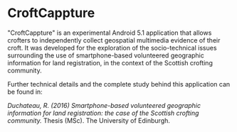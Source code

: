 # CroftCappture
"CroftCappture" is an experimental Android 5.1 application that allows crofters to independently collect geospatial multimedia evidence of their croft. It was developed for the exploration of the socio-technical issues surrounding the use of smartphone-based volunteered geographic information for land registration, in the context of the Scottish crofting community.

Further technical details and the complete study behind this application can be found in:

*Duchateau, R. (2016)* _Smartphone-based volunteered geographic information for land registration: the case of the Scottish crofting community._ Thesis (MSc). The University of Edinburgh.
